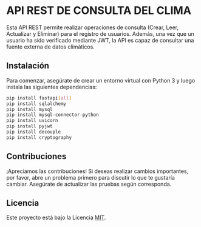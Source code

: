 # API REST DE CONSULTA DEL CLIMA

Esta API REST permite realizar operaciones de consulta (Crear, Leer, Actualizar y Eliminar) para el registro de usuarios. Además, una vez que un usuario ha sido verificado mediante JWT, la API es capaz de consultar una fuente externa de datos climáticos.

## Instalación

Para comenzar, asegúrate de crear un entorno virtual con Python 3 y luego instala las siguientes dependencias:

```bash
pip install fastapi[all]
pip install sqlalchemy
pip install mysql
pip install mysql-connector-python
pip install uvicorn
pip install pyjwt
pip install decouple
pip install cryptography
```

## Contribuciones

¡Apreciamos las contribuciones! Si deseas realizar cambios importantes, por favor, abre un problema primero para discutir lo que te gustaría cambiar. Asegúrate de actualizar las pruebas según corresponda.

## Licencia

Este proyecto está bajo la Licencia [MIT](https://choosealicense.com/licenses/mit/).
